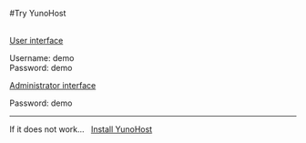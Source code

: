 #Try YunoHost

<br />

  <div class="row text-center">
    <div class="col-md-6">
      <a href="https://demo.yunohost.org/webmail" class="btn btn-primary btn-lg">User interface</a>
      <p class="text-muted">Username: demo<br>Password: demo</p>
    </div>
    <div class="col-md-5">
      <a href="https://demo.yunohost.org/ynhadmin" class="btn btn-danger btn-lg">Administrator interface</a>
      <p class="text-muted">Password: demo</p>
    </div>
  </div>

---

<div class="text-center">

If it does not work... &nbsp;  <a href="/install" class="btn btn-success">Install YunoHost</a>

</div>

